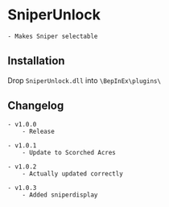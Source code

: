# SniperUnlock
	- Makes Sniper selectable

## Installation
Drop `SniperUnlock.dll` into `\BepInEx\plugins\`

## Changelog
	- v1.0.0
		- Release
		
	- v1.0.1
		- Update to Scorched Acres
		
	- v1.0.2
		- Actually updated correctly

	- v1.0.3
		- Added sniperdisplay